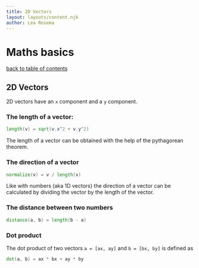 ```yaml
---
title: 2D Vectors
layout: layouts/content.njk
author: Lea Rosema
---
```


# Maths basics

[back to table of contents](../)

## 2D Vectors

2D vectors have an `x` component and a `y` component.

### The length of a vector:

```glsl
length(v) = sqrt(v.x^2 + v.y^2)
```

The length of a vector can be obtained with the help of the
pythagorean theorem.

### The direction of a vector

```glsl
normalize(v) = v / length(v)
```

Like with numbers (aka 1D vectors) the direction of a vector can be calculated
by dividing the vector by the length of the vector.

### The distance between two numbers

```glsl
distance(a, b) = length(b - a)
```

### Dot product

The dot product of two vectors `a = [ax, ay]` and `b = [bx, by]` is defined as

```glsl
dot(a, b) = ax * bx + ay * by
```
